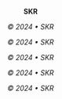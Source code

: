 <p align="center"><strong>SKR</strong></p>
<p align="center"><em>© 2024 • SKR</em></p>

<p align="center"><em>© 2024 • SKR</em></p>

<p align="center"><em>© 2024 • SKR</em></p>
<p align="center"><em>© 2024 • SKR</em></p>
<p align="center"><em>© 2024 • SKR</em></p>
